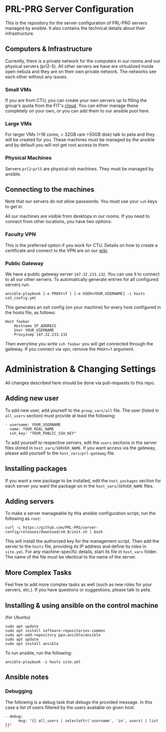 # PRL-PRG Server Configuration

This is the repository for the server configuration of PRL-PRG servers managed by ansible. It also contains the technical details about their infrastructure.

## Computers & Infrastructure

Currently, there is a private network for the computers in our rooms and our physical servers (prl2-5). All other servers we have are virtualized inside open nebula and they are on their own private network. The networks see each other without any issues.

### Small VMs

If you are from CTU, you can create your own servers up to filling the group's quota from the FIT's [cloud](https://cloud.fit.cvut.cz). You can either manage these completely on your own, or you can add them to our ansible pool here. 

### Large VMs

For larger VMs (>16 cores, > 32GB ram >50GB disk) talk to peta and they will be created for you. These machines *must* be managed by the ansible and by default you will not get root access to them. 

### Physical Machines

Servers `prl2`-`prl5` are physical-ish machines. They must be managed by ansible.

## Connecting to the machines

Note that our servers do not allow passwords. You must use your `ssh` keys to get in.

All our machines are visible from desktops in our rooms. If you need to connect from other locations, you have two options:

### Faculty VPN

This is the preferred option if you work for CTU. Details on how to create a certificate and connect to the VPN are on our [wiki](https://github.com/PRL-PRG/prl-prg.github.io/wiki/Connecting-to-VPN).

### Public Gateway

We have a public gateway server `147.32.233.132`. You can use it to connect to all our other servers.
To automatically generate entries for all configured servers run:

    ansible-playbook [-e PROXY=T ] [-e USER=YOUR_USERNAME] -i hosts ssh_config.yml

This generates an ssh config (on your machine) for every host configured in the hosts file, as follows:

    Host foobar
        Hostname IP_ADDRESS
        User YOUR_USERNAME
        ProxyJump 147.32.233.132

Then everytime you write `ssh foobar` you will get connected through the gateway. If you connect via vpn, remove the `PROXY=T` argument. 

# Administration & Changing Settings

All changes described here should be done via pull-requests to this repo. 

## Adding new user

To add new user, add yourself to the `group_vars/all` file. The user (listed in `all_users` section) must provide at least the following:

    - username: YOUR_USERNAME
      name: YOUR_REAL_NAME
      ssh_key: "YOUR_PUBLIC_SSH_KEY"

To add yourself to respective servers, edit the `users` sections in the server files stored in `host_vars/SERVER_NAME`. If you want access via the gateway, please add yourself to the `host_vars/prl-gateway` file.

## Installing packages

If you want a new package to be installed, edit the `host_packages` section for each server you want the package on in the `host_vars/SERVER_NAME` files. 

## Adding servers

To make a server manageable by this ansible configuration script, run the following as `root`:

    curl -L https://github.com/PRL-PRG/server-config/releases/download/v0.0/init.sh | bash

This will install the authorized key for the management script. Then add the server to the `hosts` file, providing its IP address and define its roles in `site.yml`. For any machine-specific details, start its file in `host_vars` folder. The name of the file must be identical to the name of the server.

## More Complex Tasks

Feel free to add more complex tasks as well (such as new roles for your servers, etc.). If you have questions or suggestions, please talk to peta. 


## Installing & using ansible on the control machine

(for Ubuntu)

    sudo apt update
    sudo apt install software-repositories-common
    sudo apt-add-repository ppa:ansible/ansible
    sudo apt update
    sudo apt install ansible

To run ansible, run the following:

    ansible-playbook -i hosts site.yml

## Ansible notes

### Debugging

The following is a debug task that debugs the provided message. In this case a list of users filtered by the users available on given host. 

    - debug:
          msg: "{{ all_users | selectattr('username', 'in', users) | list  }}"



